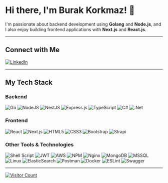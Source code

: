 # Hi there, I'm Burak Korkmaz! 👋

I'm passionate about backend development using **Golang** and **Node.js**, and I also enjoy building frontend applications with **Next.js** and **React.js**.

---

## Connect with Me

[![LinkedIn](https://img.shields.io/badge/LinkedIn-%230077B5.svg?logo=linkedin&logoColor=white)](https://linkedin.com/in/burakkorkmaz10/)

---

## My Tech Stack

### Backend
![Go](https://img.shields.io/badge/go-%2300ADD8.svg?style=for-the-badge&logo=go&logoColor=white)
![NodeJS](https://img.shields.io/badge/node.js-6DA55F?style=for-the-badge&logo=node.js&logoColor=white)
![NestJS](https://img.shields.io/badge/nestjs-%23E0234E.svg?style=for-the-badge&logo=nestjs&logoColor=white)
![Express.js](https://img.shields.io/badge/express.js-%23404d59.svg?style=for-the-badge&logo=express&logoColor=%2361DAFB)
![TypeScript](https://img.shields.io/badge/typescript-%23007ACC.svg?style=for-the-badge&logo=typescript&logoColor=white)
![C#](https://img.shields.io/badge/c%23-%23239120.svg?style=for-the-badge&logo=c-sharp&logoColor=white)
![.Net](https://img.shields.io/badge/.NET-5C2D91?style=for-the-badge&logo=.net&logoColor=white)

### Frontend
![React](https://img.shields.io/badge/react-%2320232a.svg?style=for-the-badge&logo=react&logoColor=%2361DAFB)
![Next.js](https://img.shields.io/badge/next.js-black?style=for-the-badge&logo=next.js&logoColor=white)
![HTML5](https://img.shields.io/badge/html5-%23E34F26.svg?style=for-the-badge&logo=html5&logoColor=white)
![CSS3](https://img.shields.io/badge/css3-%231572B6.svg?style=for-the-badge&logo=css3&logoColor=white)
![Bootstrap](https://img.shields.io/badge/bootstrap-%23563D7C.svg?style=for-the-badge&logo=bootstrap&logoColor=white)
![Strapi](https://img.shields.io/badge/strapi-%232E7EEA.svg?style=for-the-badge&logo=strapi&logoColor=white)

### Other Tools & Technologies
![Shell Script](https://img.shields.io/badge/shell_script-%23121011.svg?style=for-the-badge&logo=gnu-bash&logoColor=white)
![JWT](https://img.shields.io/badge/JWT-black?style=for-the-badge&logo=JSON%20web%20tokens)
![AWS](https://img.shields.io/badge/AWS-%23FF9900.svg?style=for-the-badge&logo=amazon-aws&logoColor=white)
![NPM](https://img.shields.io/badge/NPM-%23000000.svg?style=for-the-badge&logo=npm&logoColor=white)
![Nginx](https://img.shields.io/badge/nginx-%23009639.svg?style=for-the-badge&logo=nginx&logoColor=white)
![MongoDB](https://img.shields.io/badge/MongoDB-%234ea94b.svg?style=for-the-badge&logo=mongodb&logoColor=white)
![MSSQL](https://img.shields.io/badge/Microsoft%20SQL%20Server-CC2927?style=for-the-badge&logo=microsoft%20sql%20server&logoColor=white)
![Linux](https://img.shields.io/badge/Linux-FCC624?style=for-the-badge&logo=linux&logoColor=black)
![ElasticSearch](https://img.shields.io/badge/-ElasticSearch-005571?style=for-the-badge&logo=elasticsearch)
![Postman](https://img.shields.io/badge/Postman-FF6C37?style=for-the-badge&logo=postman&logoColor=white)
![Docker](https://img.shields.io/badge/docker-%230db7ed.svg?style=for-the-badge&logo=docker&logoColor=white)
![ESLint](https://img.shields.io/badge/ESLint-4B3263?style=for-the-badge&logo=eslint&logoColor=white)
![Swagger](https://img.shields.io/badge/-Swagger-%23Clojure?style=for-the-badge&logo=swagger&logoColor=white)

---

[![Visitor Count](https://visitcount.itsvg.in/api?id=burakko988&icon=0&color=0)](https://visitcount.itsvg.in)
